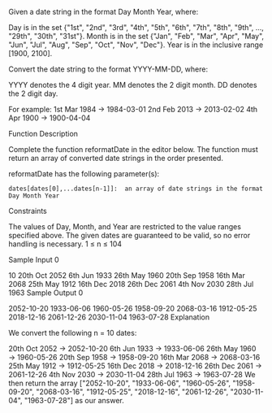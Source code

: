 Given a date string in the format Day Month Year, where:

Day is in the set {"1st", "2nd", "3rd", "4th", "5th", "6th", "7th", "8th", "9th", …, "29th", "30th", "31st"}.
Month is in the set {"Jan", "Feb", "Mar", "Apr", "May", "Jun", "Jul", "Aug", "Sep", "Oct", "Nov", "Dec"}.
Year is in the inclusive range [1900, 2100].
 

Convert the date string to the format YYYY-MM-DD, where:

YYYY denotes the 4 digit year.
MM denotes the 2 digit month.
DD denotes the 2 digit day.
 

For example:
1st Mar 1984 → 1984-03-01
2nd Feb 2013 → 2013-02-02
4th Apr 1900 → 1900-04-04
 

Function Description 

Complete the function reformatDate in the editor below. The function must return an array of converted date strings in the order presented.

 

reformatDate has the following parameter(s):

    dates[dates[0],...dates[n-1]]:  an array of date strings in the format Day Month Year

 

Constraints

The values of Day, Month, and Year are restricted to the value ranges specified above.
The given dates are guaranteed to be valid, so no error handling is necessary.
1 ≤ n ≤ 104



Sample Input 0

10
20th Oct 2052
6th Jun 1933
26th May 1960
20th Sep 1958
16th Mar 2068
25th May 1912
16th Dec 2018
26th Dec 2061
4th Nov 2030
28th Jul 1963
Sample Output 0

2052-10-20
1933-06-06
1960-05-26
1958-09-20
2068-03-16
1912-05-25
2018-12-16
2061-12-26
2030-11-04
1963-07-28
Explanation

We convert the following n = 10 dates:

20th Oct 2052 → 2052-10-20
 6th Jun 1933 → 1933-06-06
26th May 1960 → 1960-05-26
20th Sep 1958 → 1958-09-20
16th Mar 2068 → 2068-03-16
25th May 1912 → 1912-05-25
16th Dec 2018 → 2018-12-16
26th Dec 2061 → 2061-12-26
 4th Nov 2030 → 2030-11-04
28th Jul 1963 → 1963-07-28
We then return the array ["2052-10-20", "1933-06-06", "1960-05-26", "1958-09-20", "2068-03-16", "1912-05-25", "2018-12-16", "2061-12-26", "2030-11-04", "1963-07-28"] as our answer.

